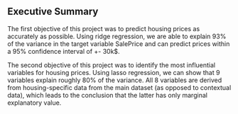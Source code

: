 ## Executive Summary

The first objective of this project was to predict housing prices as accurately as possible. Using ridge regression, we are able to explain 93% of the variance in the target variable SalePrice and can predict prices within a 95% confidence interval of +- 30k$.

The second objective of this project was to identify the most influential variables for housing prices. Using lasso regression, we can show that 9 variables explain roughly 80% of the variance. All 8 variables are derived from housing-specific data from the main dataset (as opposed to contextual data), which leads to the conclusion that the latter has only marginal explanatory value.
